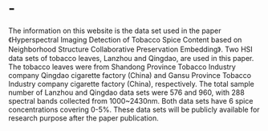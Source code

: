 # -
The information on this website is the data set used in the paper 《Hyperspectral Imaging Detection of Tobacco Spice Content based on Neighborhood Structure Collaborative Preservation Embedding》. 
Two HSI data sets of tobacco leaves, Lanzhou and Qingdao, are used in this paper. The tobacco leaves were from Shandong Province Tobacco Industry company Qingdao cigarette factory (China) and Gansu Province Tobacco Industry company cigarette factory (China), respectively. The total sample number of Lanzhou and Qingdao data sets were 576 and 960, with 288 spectral bands collected from 1000~2430nm. Both data sets have 6 spice concentrations covering 0-5%. These data sets will be publicly available for research purpose after the paper publication.
